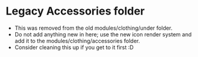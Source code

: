 # Legacy Accessories folder
- This was removed from the old modules/clothing/under folder.
- Do not add anything new in here; use the new icon render system and add it to the modules/clothing/accessories folder.
- Consider cleaning this up if you get to it first :D
